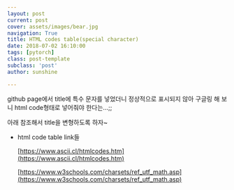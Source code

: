 ```yaml
---
layout: post
current: post
cover: assets/images/bear.jpg
navigation: True
title: HTML codes table(special character)
date: 2018-07-02 16:10:00
tags: [pytorch]
class: post-template
subclass: 'post'
author: sunshine

---
```


github page에서 title에 특수 문자를 넣었더니 정상적으로 표시되지 않아
구글링 해 보니 html code형태로 넣어줘야 한다는...;;

아래 참조해서 title을 변형하도록 하자~

* html code table link들

  [https://www.ascii.cl/htmlcodes.htm](https://www.ascii.cl/htmlcodes.htm)

  [https://www.w3schools.com/charsets/ref_utf_math.asp](https://www.w3schools.com/charsets/ref_utf_math.asp)